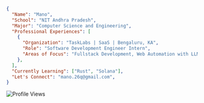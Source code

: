 ```json
{
  "Name": "Mano",
  "School": "NIT Andhra Pradesh",
  "Major": "Computer Science and Engineering",
  "Professional Experiences": [
    {
      "Organization": "TaskLabs | SaaS | Bengaluru, KA",
      "Role": "Software Development Engineer Intern",
      "Areas of Focus": "Fullstack Development, Web Automation with LLMs, Chrome Extension",
    },
  ],
  "Currently Learning": ["Rust", "Solana"],
  "Let's Connect": "mano.26q@gmail.com",
}
```

<!-- <a href="https://www.buymeacoffee.com/mano26" rel=noreferrer target="_blank">buy me a coffee</a> -->

<img alt="Profile Views" src="https://komarev.com/ghpvc/?username=Mano-08&color=brightgreen&label=Profile+Views" />

<!--<div align="center">
  <a href="https://holopin.io/mano26"><img src="https://holopin.me/@mano26" /></a>
</div>-->
